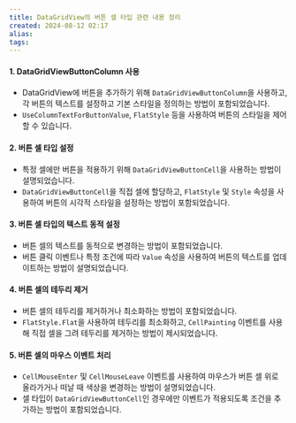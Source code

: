 ```yaml
---
title: DataGridView의 버튼 셀 타입 관련 내용 정리
created: 2024-08-12 02:17
alias:
tags:
---
```

#### 1. **DataGridViewButtonColumn 사용**
   - DataGridView에 버튼을 추가하기 위해 `DataGridViewButtonColumn`을 사용하고, 각 버튼의 텍스트를 설정하고 기본 스타일을 정의하는 방법이 포함되었습니다.
   - `UseColumnTextForButtonValue`, `FlatStyle` 등을 사용하여 버튼의 스타일을 제어할 수 있습니다.

#### 2. **버튼 셀 타입 설정**
   - 특정 셀에만 버튼을 적용하기 위해 `DataGridViewButtonCell`을 사용하는 방법이 설명되었습니다.
   - `DataGridViewButtonCell`을 직접 셀에 할당하고, `FlatStyle` 및 `Style` 속성을 사용하여 버튼의 시각적 스타일을 설정하는 방법이 포함되었습니다.

#### 3. **버튼 셀 타입의 텍스트 동적 설정**
   - 버튼 셀의 텍스트를 동적으로 변경하는 방법이 포함되었습니다.
   - 버튼 클릭 이벤트나 특정 조건에 따라 `Value` 속성을 사용하여 버튼의 텍스트를 업데이트하는 방법이 설명되었습니다.

#### 4. **버튼 셀의 테두리 제거**
   - 버튼 셀의 테두리를 제거하거나 최소화하는 방법이 포함되었습니다.
   - `FlatStyle.Flat`을 사용하여 테두리를 최소화하고, `CellPainting` 이벤트를 사용해 직접 셀을 그려 테두리를 제거하는 방법이 제시되었습니다.

#### 5. **버튼 셀의 마우스 이벤트 처리**
   - `CellMouseEnter` 및 `CellMouseLeave` 이벤트를 사용하여 마우스가 버튼 셀 위로 올라가거나 떠날 때 색상을 변경하는 방법이 설명되었습니다.
   - 셀 타입이 `DataGridViewButtonCell`인 경우에만 이벤트가 적용되도록 조건을 추가하는 방법이 포함되었습니다.


